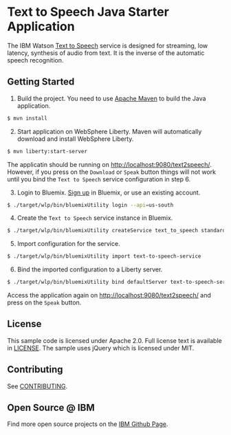 # Text to Speech Java Starter Application

  The IBM Watson [Text to Speech][service_url] service is designed for streaming, low latency, synthesis of audio from text. It is the inverse of the automatic speech recognition. 

## Getting Started

1. Build the project. You need to use [Apache Maven](https://maven.apache.org/) to build the Java application.
  ```sh
  $ mvn install
  ```

2. Start application on WebSphere Liberty. Maven will automatically download and install WebSphere Liberty.
  ```sh
  $ mvn liberty:start-server
  ```

  The applicatin should be running on [http://localhost:9080/text2speech/](http://localhost:9080/text2speech/). However, if you press on the `Download` or `Speak` button things will not work until you bind the `Text to Speech` service configuration in step 6.

3. Login to Bluemix. [Sign up][sign_up] in Bluemix, or use an existing account. 
  ```sh
  $ ./target/wlp/bin/bluemixUtility login --api=us-south
  ```

4. Create the `Text to Speech` service instance in Bluemix.
  ```sh
  $ ./target/wlp/bin/bluemixUtility createService text_to_speech standard text-to-speech-service
  ```

5. Import configuration for the service.
  ```sh
  $ ./target/wlp/bin/bluemixUtility import text-to-speech-service
  ```

6. Bind the imported configuration to a Liberty server.
  ```sh
  $ ./target/wlp/bin/bluemixUtility bind defaultServer text-to-speech-service
  ```

  Access the application again on [http://localhost:9080/text2speech/](http://localhost:9080/text2speech/) and press on the `Speak` button.

## License

  This sample code is licensed under Apache 2.0. Full license text is available in [LICENSE](LICENSE).
  The sample uses jQuery which is licensed under MIT.

## Contributing

  See [CONTRIBUTING](CONTRIBUTING.md).

## Open Source @ IBM

  Find more open source projects on the
  [IBM Github Page](http://ibm.github.io/).

[service_url]: http://www.ibm.com/smarterplanet/us/en/ibmwatson/developercloud/text-to-speech.html
[cloud_foundry]: https://github.com/cloudfoundry/cli
[sign_up]: https://apps.admin.ibmcloud.com/manage/trial/bluemix.html?cm_mmc=WatsonDeveloperCloud-_-LandingSiteGetStarted-_-x-_-CreateAnAccountOnBluemixCLI
[liberty]: https://developer.ibm.com/wasdev/downloads/
[liberty_mac]: http://www.stormacq.com/how-to-install-websphere-8-5-liberty-profile-on-mac/
[ant]: http://ant.apache.org/bindownload.cgi
